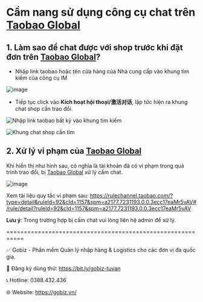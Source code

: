 # Cẩm nang sử dụng công cụ chat trên [Taobao Global](https://distributor.taobao.global/)

## 1. Làm sao để chat được với shop trước khi đặt đơn trên  [Taobao Global](https://distributor.taobao.global/)?
- Nhập link taobao hoặc tên cửa hàng của Nhà cung cấp vào khung tìm kiếm của công cụ IM

![image](https://github.com/gobizvn/gobiz-docs/assets/137056249/cc32b81f-69de-4ae9-b7e0-09b078013fde)

- Tiếp tục click vào **Kích hoạt hội thoại/激活对话**, lập tức hiện ra khung chat shop cần trao đổi.

![Nhập link taobao bất kỳ vào khung tìm kiếm](https://github.com/gobizvn/gobiz-docs/assets/137056249/be28471a-56d1-4726-a784-4f28975b481c)

![Khung chat shop cần tìm](https://github.com/gobizvn/gobiz-docs/assets/137056249/d93820c6-2808-4d24-bee1-856be07f35b3)

## 2. Xử lý vi phạm của  [Taobao Global](https://distributor.taobao.global/)

Khi hiển thị như hình sau, có nghĩa là tài khoản đã có vi phạm trong quá trình trao đổi, bị [Taobao Global](https://distributor.taobao.global/) xử lý cấm chat.

![image](https://github.com/gobizvn/gobiz-docs/assets/137056249/71d1c703-0085-4995-ad89-217e6fe280f7)

Xem tài liệu quy tắc vi phạm sau: 
https://rulechannel.taobao.com/?type=detail&ruleId=92&cId=1157&spm=a2177.7231193.0.0.3ecc17eaMr5vAV#/rule/detail?ruleId=92&cId=1157&spm=a2177.7231193.0.0.3ecc17eaMr5vAV

**Lưu ý**: Trong trường hợp bị cấm chat vui lòng liên hệ admin để xử lý.

===========================================================

✅ Gobiz - Phần mềm Quản lý nhập hàng & Logistics cho các đơn vị đa quốc gia.

📌 Đăng ký dùng thử: https://bit.ly/gobiz-tuvan

📞 Hotline: 0388.432.436

🌐 Website: https://gobiz.vn/
